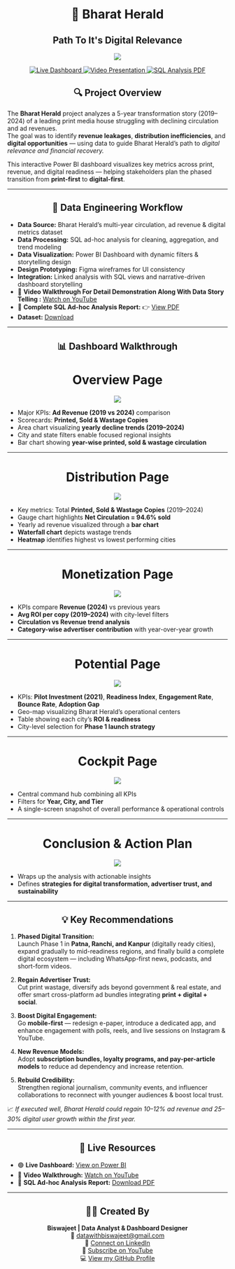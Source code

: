 <h1 align="center"><b>📰 Bharat Herald</b></h1>
<h2 align="center"><b>Path To It's Digital Relevance</b></h2>

<p align="center">
  <img src="https://github.com/datawithbiswajeet/Bharat_Herald_Media_Domain_Sql_PowerBI_Figma/blob/main/1.png">
</p>

<p align="center">
  <a href="https://app.powerbi.com/view?r=eyJrIjoiNTYyYmJiMDgtZjkxNC00MjEyLWI0N2EtODg5YzU1Yjg5NjE5IiwidCI6IjEyYjI4YjhiLTVkOTItNDQ2ZC1iZWJhLTg1MGIxMTllNzk1YyJ9&pageName=15f28008bf62b5dcb6aa">
    <img src="https://img.shields.io/badge/Live-Dashboard-green?style=for-the-badge&logo=powerbi" alt="Live Dashboard">
  </a>
  <a href="https://youtu.be/0KXeGh_9aic?si=w7Hxg-pOoCdylgzj">
    <img src="https://img.shields.io/badge/🎥-Video%20Presentation-blue?style=for-the-badge&logo=youtube" alt="Video Presentation">
  </a>
  <a href="https://github.com/datawithbiswajeet/Bharat_Herald_Media_Domain_Sql_PowerBI_Figma/blob/main/BHARAT%20HERALD%20AD-HOC.pdf">
    <img src="https://img.shields.io/badge/SQL-AdHoc%20Report-orange?style=for-the-badge&logo=sqlite" alt="SQL Analysis PDF">
  </a>
  <a href="https://github.com/datawithbiswajeet/Bharat_Herald_Media_Domain_Sql_PowerBI_Figma/blob/main/BRD.sql">
  </a>
</p>



<h2 align="center"><b>🔍 Project Overview</b></h2>

The **Bharat Herald** project analyzes a 5-year transformation story (2019–2024) of a leading print media house struggling with declining circulation and ad revenues.  
The goal was to identify **revenue leakages**, **distribution inefficiencies**, and **digital opportunities** — using data to guide Bharat Herald’s path to *digital relevance and financial recovery.*

This interactive Power BI dashboard visualizes key metrics across print, revenue, and digital readiness — helping stakeholders plan the phased transition from **print-first** to **digital-first**.

---

<h2 align="center"><b>🧠 Data Engineering Workflow</b></h2>

- **Data Source:** Bharat Herald’s multi-year circulation, ad revenue & digital metrics dataset  
- **Data Processing:** SQL ad-hoc analysis for cleaning, aggregation, and trend modeling  
- **Data Visualization:** Power BI Dashboard with dynamic filters & storytelling design  
- **Design Prototyping:** Figma wireframes for UI consistency  
- **Integration:** Linked analysis with SQL views and narrative-driven dashboard storytelling  
- 🎥 **Video Walkthrough For Detail Demonstration Along With Data Story Telling :**  [Watch on YouTube](https://youtu.be/0KXeGh_9aic?si=w7Hxg-pOoCdylgzj)
- 📄 **Complete SQL Ad-hoc Analysis Report:**  👉 [View PDF](https://github.com/datawithbiswajeet/Bharat_Herald_Media_Domain_Sql_PowerBI_Figma/blob/main/BHARAT%20HERALD%20AD-HOC.pdf)
- **Dataset:** [Download](https://github.com/datawithbiswajeet/Bharat_Herald_Media_Domain_Sql_PowerBI_Figma/tree/main/Dataset)
 

---

<h2 align="center"><b>📊 Dashboard Walkthrough</b></h2>

<h1 align="center"><b>Overview Page</b></h2>
<p align="center"><img src="https://github.com/datawithbiswajeet/Bharat_Herald_Media_Domain_Sql_PowerBI_Figma/blob/main/2.png"> </p>

- Major KPIs: **Ad Revenue (2019 vs 2024)** comparison  
- Scorecards: **Printed, Sold & Wastage Copies**  
- Area chart visualizing **yearly decline trends (2019–2024)**  
- City and state filters enable focused regional insights  
- Bar chart showing **year-wise printed, sold & wastage circulation**  

---
<h1 align="center"><b>Distribution Page</b></h2>
<p align="center"><img src="https://github.com/datawithbiswajeet/Bharat_Herald_Media_Domain_Sql_PowerBI_Figma/blob/main/3.png"></p>

- Key metrics: Total **Printed, Sold & Wastage Copies** (2019–2024)  
- Gauge chart highlights **Net Circulation = 94.6% sold**  
- Yearly ad revenue visualized through a **bar chart**  
- **Waterfall chart** depicts wastage trends  
- **Heatmap** identifies highest vs lowest performing cities  

---

<h1 align="center"><b>Monetization Page</b></h2>
<p align="center"><img src="https://github.com/datawithbiswajeet/Bharat_Herald_Media_Domain_Sql_PowerBI_Figma/blob/main/4.png"></p>


- KPIs compare **Revenue (2024)** vs previous years  
- **Avg ROI per copy (2019–2024)** with city-level filters  
- **Circulation vs Revenue trend analysis**  
- **Category-wise advertiser contribution** with year-over-year growth  

---

<h1 align="center"><b>Potential Page</b></h2>
<p align="center"><img src="https://github.com/datawithbiswajeet/Bharat_Herald_Media_Domain_Sql_PowerBI_Figma/blob/main/5.png"></p>


- KPIs: **Pilot Investment (2021)**, **Readiness Index**, **Engagement Rate**, **Bounce Rate**, **Adoption Gap**  
- Geo-map visualizing Bharat Herald’s operational centers  
- Table showing each city’s **ROI & readiness**  
- City-level selection for **Phase 1 launch strategy**  

---

<h1 align="center"><b>Cockpit Page</b></h2>
<p align="center"><img src="https://github.com/datawithbiswajeet/Bharat_Herald_Media_Domain_Sql_PowerBI_Figma/blob/main/6.png"></p>


- Central command hub combining all KPIs  
- Filters for **Year, City, and Tier**  
- A single-screen snapshot of overall performance & operational controls  

---

<h1 align="center"><b>Conclusion & Action Plan</b></h2>
<p align="center"><img src="https://github.com/datawithbiswajeet/Bharat_Herald_Media_Domain_Sql_PowerBI_Figma/blob/main/8.png"></p>

- Wraps up the analysis with actionable insights  
- Defines **strategies for digital transformation, advertiser trust, and sustainability**

---

<h2 align="center"><b>💡 Key Recommendations</b></h2>

1. **Phased Digital Transition:**  
   Launch Phase 1 in **Patna, Ranchi, and Kanpur** (digitally ready cities), expand gradually to mid-readiness regions, and finally build a complete digital ecosystem — including WhatsApp-first news, podcasts, and short-form videos.  

2. **Regain Advertiser Trust:**  
   Cut print wastage, diversify ads beyond government & real estate, and offer smart cross-platform ad bundles integrating **print + digital + social**.  

3. **Boost Digital Engagement:**  
   Go **mobile-first** — redesign e-paper, introduce a dedicated app, and enhance engagement with polls, reels, and live sessions on Instagram & YouTube.  

4. **New Revenue Models:**  
   Adopt **subscription bundles, loyalty programs, and pay-per-article models** to reduce ad dependency and increase retention.  

5. **Rebuild Credibility:**  
   Strengthen regional journalism, community events, and influencer collaborations to reconnect with younger audiences & boost local trust.  

📈 *If executed well, Bharat Herald could regain 10–12% ad revenue and 25–30% digital user growth within the first year.*

---

<h2 align="center"><b>🔗 Live Resources</b></h2>

- 🟢 **Live Dashboard:** [View on Power BI](https://app.powerbi.com/view?r=eyJrIjoiNTYyYmJiMDgtZjkxNC00MjEyLWI0N2EtODg5YzU1Yjg5NjE5IiwidCI6IjEyYjI4YjhiLTVkOTItNDQ2ZC1iZWJhLTg1MGIxMTllNzk1YyJ9&pageName=15f28008bf62b5dcb6aa)  
- 🎥 **Video Walkthrough:** [Watch on YouTube](https://youtu.be/0KXeGh_9aic?si=w7Hxg-pOoCdylgzj)  
- 📘 **SQL Ad-hoc Analysis Report:** [Download PDF](https://github.com/datawithbiswajeet/Bharat_Herald_Media_Domain_Sql_PowerBI_Figma/blob/main/BHARAT%20HERALD%20AD-HOC.pdf)

---

<h2 align="center"><b>👨‍💻 Created By</b></h2>
<p align="center">
  <strong>Biswajeet | Data Analyst & Dashboard Designer</strong><br>
  📧 <a href="mailto:datawithbiswajeet@gmail.com">datawithbiswajeet@gmail.com</a><br>
  🔗 <a href="https://www.linkedin.com/in/datawithbiswajeet/">Connect on LinkedIn</a><br>
  🎥 <a href="https://www.youtube.com/@datawithbiswajeet">Subscribe on YouTube</a><br>
  💻 <a href="https://github.com/datawithbiswajeet">View my GitHub Profile</a>
</p>
